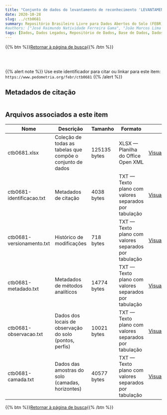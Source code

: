 ```yaml
---
title: "Conjunto de dados do levantamento de reconhecimento 'LEVANTAMENTO DE RECONHECIMENTO DOS SOLOS E AVALIAÇÃO DA APTIDÃO AGRÍCOLA DAS TERRAS DE UMA ÁREA DE COLONIZAÇÃO NO MUNICÍPIO DE BARREIRINHA, ESTADO DO AMAZONAS.'"
date: 2020-10-28
slug: ../ctb0681
summary: Repositório Brasileiro Livre para Dados Abertos do Solo (FEBR) | A febre dos dados de solo no Brasil
#authors: ["José Raimundo Natividade Ferreira Gama", "João Marcos Lima da Silva", "Maria Amélia de Moraes Duriez", "Marie Elizabeth C. C. de Magalhães Melo", "Ruth Andrade Leal Johas", "Wilson Sant'Anna de Araújo", "Raphael Minotti Bloise", "Gisa Nara C. Moreira", "José Lopes de Paula", "João LuiZ Rodrigues de Souza", "Loiva Lizia Antonello", "Therezinha da Costa Lima."]
tags: [Dados, Dados Legados, Repositório de Dados, Base de Dados, Dados Abertos]
---
```


<style>
div.alert > div {
    font-size: 0.8rem;
}
</style>

{{% btn %}}<a href="/febr/buscar/">Retornar à página de busca</a>{{% /btn %}}

<br>
<br>

{{% alert note %}}
Use este identificador para citar ou linkar para este item: `https://www.pedometria.org/febr/ctb0681`
{{% /alert %}}

## Metadados de citação

<table>
<!-- Fonte: https://gist.github.com/jfreels/6814721 -->
<script src="https://d3js.org/d3.v3.min.js" charset="utf-8"></script>
<script type='text/javascript' src='/febr/buscar/script.js'></script>
<script type='text/javascript'>
  d3.tsv('ctb0681-identificacao.txt',function (data) {
    var columns = ['campo', 'valor']
    tabulate(data, columns)
  })
</script>
</table>

## Arquivos associados a este item

<table style="width:100%">
  <thead>
    <tr>
      <th>Nome</th>
      <th>Descrição</th>
      <th>Tamanho</th>
      <th>Formato</th>
      <th></th>
    </tr>
  </thead>
  <tbody>
    <tr>
      <td>ctb0681.xlsx</td>
      <td>Coleção de todas as tabelas que compõe o conjunto de dados</td>
      <td>125135 bytes</td>
      <td>XLSX — Planilha do Office Open XML</td>
      <td><a href="https://cloud.utfpr.edu.br/index.php/s/Df6dhfzYJ1DDeso/download?path=%2Fctb0681&files=ctb0681.xlsx" class="btn btn-primary btn-block" role="button">Visualizar/Abrir</a></td>
    </tr>
    <tr>
      <td>ctb0681-identificacao.txt</td>
      <td>Metadados de citação</td>
      <td>4038 bytes</td>
      <td>TXT — Texto plano com valores separados por tabulação</td>
      <td><a href="https://cloud.utfpr.edu.br/index.php/s/Df6dhfzYJ1DDeso/download?path=%2Fctb0681&files=ctb0681-identificacao.txt" class="btn btn-primary btn-block" role="button">Visualizar/Abrir</a></td>
    </tr>
    <tr>
      <td>ctb0681-versionamento.txt</td>
      <td>Histórico de modificações</td>
      <td>718 bytes</td>
      <td>TXT — Texto plano com valores separados por tabulação</td>
      <td><a href="https://cloud.utfpr.edu.br/index.php/s/Df6dhfzYJ1DDeso/download?path=%2Fctb0681&files=ctb0681-versionamento.txt" class="btn btn-primary btn-block" role="button">Visualizar/Abrir</a></td>
    </tr>
    <tr>
      <td>ctb0681-metadado.txt</td>
      <td>Metadados de métodos analíticos</td>
      <td>14774 bytes</td>
      <td>TXT — Texto plano com valores separados por tabulação</td>
      <td><a href="https://cloud.utfpr.edu.br/index.php/s/Df6dhfzYJ1DDeso/download?path=%2Fctb0681&files=ctb0681-metadado.txt" class="btn btn-primary btn-block" role="button">Visualizar/Abrir</a></td>
    </tr>
    <tr>
      <td>ctb0681-observacao.txt</td>
      <td>Dados dos locais de observação do solo (pontos, perfis)</td>
      <td>10021 bytes</td>
      <td>TXT — Texto plano com valores separados por tabulação</td>
      <td><a href="https://cloud.utfpr.edu.br/index.php/s/Df6dhfzYJ1DDeso/download?path=%2Fctb0681&files=ctb0681-observacao.txt" class="btn btn-primary btn-block" role="button">Visualizar/Abrir</a></td>
    </tr>
    <tr>
      <td>ctb0681-camada.txt</td>
      <td>Dados das amostras do solo (camadas, horizontes)</td>
      <td>40577 bytes</td>
      <td>TXT — Texto plano com valores separados por tabulação</td>
      <td><a href="https://cloud.utfpr.edu.br/index.php/s/Df6dhfzYJ1DDeso/download?path=%2Fctb0681&files=ctb0681-camada.txt" class="btn btn-primary btn-block" role="button">Visualizar/Abrir</a></td>
    </tr>
  </tbody>
</table>

{{% btn %}}<a href="/febr/buscar/">Retornar à página de busca</a>{{% /btn %}}
